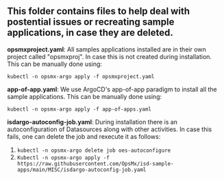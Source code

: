 ## This folder contains files to help deal with postential issues or recreating sample applications, in case they are deleted.

**opsmxproject.yaml**: All samples applications installed are in their own project called "opsmxproj". In case this is not created during installation. This can be manually done using: 

  `kubectl -n opsmx-argo apply -f opsmxproject.yaml`

**app-of-app.yaml**: We use ArgoCD's app-of-app paradigm to install all the sample applications. This can be manually done using: 

  `kubectl -n opsmx-argo apply -f app-of-apps.yaml`

**isdargo-autoconfig-job.yaml**: During installation there is an autoconfiguration of Datasources along with other activities. In case this fails, one can delete the job and rexecute it as follows:
1. `kubectl -n opsmx-argo delete job oes-autoconfigure`
2. `Kubectl -n opsmx-argo apply -f https://raw.githubusercontent.com/OpsMx/isd-sample-apps/main/MISC/isdargo-autoconfig-job.yaml`
